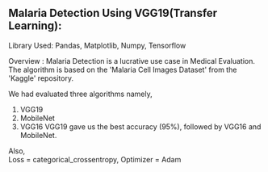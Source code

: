 ## Malaria Detection Using VGG19(Transfer Learning):

Library Used: Pandas, Matplotlib, Numpy, Tensorflow

Overview : Malaria Detection is a lucrative use case in Medical Evaluation. 
The algorithm is based on the 'Malaria Cell Images Dataset' from the 'Kaggle' repository. 

We had evaluated three algorithms namely,
1. VGG19
2. MobileNet
3. VGG16
VGG19 gave us the best accuracy (95%), followed by VGG16 and MobileNet.

Also,  
    Loss = categorical_crossentropy, 
     Optimizer = Adam
